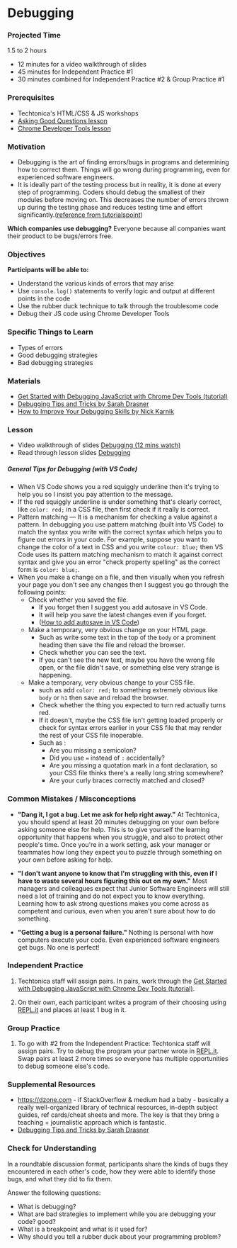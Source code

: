 # Debugging

### Projected Time

1.5 to 2 hours

- 12 minutes for a video walkthrough of slides
- 45 minutes for Independent Practice #1
- 30 minutes combined for Independent Practice #2 & Group Practice #1

### Prerequisites

- Techtonica's HTML/CSS & JS workshops
- [Asking Good Questions lesson](/onboarding/asking-good-questions.md)
- [Chrome Developer Tools lesson](/chrome-developer-tools/chrome-developer-tools.md)

### Motivation

- Debugging is the art of finding errors/bugs in programs and determining how to correct them. Things will go wrong during programming, even for experienced software engineers.
- It is ideally part of the testing process but in reality, it is done at every step of programming. Coders should debug the smallest of their modules before moving on. This decreases the number of errors thrown up during the testing phase and reduces testing time and effort significantly.([reference from tutorialspoint](https://www.tutorialspoint.com/programming_methodologies/programming_methodologies_debugging.htm))

**Which companies use debugging?** Everyone because all companies want their product to be bugs/errors free.

### Objectives

**Participants will be able to:**

- Understand the various kinds of errors that may arise
- Use `console.log()` statements to verify logic and output at different points in the code
- Use the rubber duck technique to talk through the troublesome code
- Debug their JS code using Chrome Developer Tools

### Specific Things to Learn

- Types of errors
- Good debugging strategies
- Bad debugging strategies

### Materials

- [Get Started with Debugging JavaScript with Chrome Dev Tools (tutorial)](https://developers.google.com/web/tools/chrome-devtools/javascript)
- [Debugging Tips and Tricks by Sarah Drasner](https://css-tricks.com/debugging-tips-tricks/)
- [How to Improve Your Debugging Skills by Nick Karnik](https://www.freecodecamp.org/news/how-to-improve-your-debugging-skills-abb5b363bdb8/)

### Lesson

- Video walkthrough of slides [Debugging (12 mins watch)](https://drive.google.com/file/d/1VMyGDG5CnNMkjCyaNx1LAjxTMKxC0QQ4/view?usp=sharing)
- Read through lesson slides [Debugging](https://docs.google.com/presentation/d/1Ol1as_RuxBpXMd4VxCUyvFVkjpcqAxg6B-c0Sl9KDLc/edit?usp=sharing)

##### General Tips for Debugging (with VS Code)

- When VS Code shows you a red squiggly underline then it's trying to help you so I insist you pay attention to the message.
- If the red squiggly underline is under something that's clearly correct, like `color: red;` in a CSS file, then first check if it really is correct.
- Pattern matching — It is a mechanism for checking a value against a pattern. In debugging you use pattern matching (built into VS Code) to match the syntax you write with the correct syntax which helps you to figure out errors in your code. For example, suppose you want to change the color of a text in CSS and you write `colour: blue;` then VS Code uses its pattern matching mechanism to match it against correct syntax and give you an error "check property spelling" as the correct form is `color: blue;`.
- When you make a change on a file, and then visually when you refresh your page you don't see any changes then I suggest you go through the following points:
  - Check whether you saved the file.
    - If you forget then I suggest you add autosave in VS Code.
    - It will help you save the latest changes even if you forget.
    - ([How to add autosave in VS Code](https://code.visualstudio.com/docs/editor/codebasics#_save-auto-save))
  - Make a temporary, very obvious change on your HTML page.
    - Such as write some text in the top of the `body` or a prominent heading then save the file and reload the browser.
    - Check whether you can see the text.
    - If you can't see the new text, maybe you have the wrong file open, or the file didn't save, or something else very strange is happening.
  - Make a temporary, very obvious change to your CSS file.
    - such as add `color: red;` to something extremely obvious like `body` or `h1` then save and reload the browser.
    - Check whether the thing you expected to turn red actually turns red.
    - If it doesn't, maybe the CSS file isn't getting loaded properly or check for syntax errors earlier in your CSS file that may render the rest of your CSS file inoperable.
    - Such as :
      - Are you missing a semicolon?
      - Did you use `=` instead of `:` accidentally?
      - Are you missing a quotation mark in a font declaration, so your CSS file thinks there's a really long string somewhere?
      - Are your curly braces correctly matched and closed?

### Common Mistakes / Misconceptions

- **"Dang it, I got a bug. Let me ask for help right away."** At Techtonica, you should spend at least 20 minutes debugging on your own before asking someone else for help. This is to give yourself the learning opportunity that happens when you struggle, and also to protect other people's time. Once you're in a work setting, ask your manager or teammates how long they expect you to puzzle through something on your own before asking for help.

- **"I don't want anyone to know that I'm struggling with this, even if I have to waste several hours figuring this out on my own."** Most managers and colleagues expect that Junior Software Engineers will still need a lot of training and do not expect you to know everything. Learning how to ask strong questions makes you come across as competent and curious, even when you aren't sure about how to do something.

- **"Getting a bug is a personal failure."** Nothing is personal with how computers execute your code. Even experienced software engineers get bugs. No one is perfect!

### Independent Practice

1. Techtonica staff will assign pairs. In pairs, work through the [Get Started with Debugging JavaScript with Chrome Dev Tools (tutorial)](https://developers.google.com/web/tools/chrome-devtools/javascript/).

2. On their own, each participant writes a program of their choosing using [REPL.it](http://www.repl.it) and places at least 1 bug in it.

### Group Practice

1. To go with #2 from the Independent Practice:
   Techtonica staff will assign pairs. Try to debug the program your partner wrote in [REPL.it](http://www.repl.it).
   Swap pairs at least 2 more times so everyone has multiple opportunities to debug someone else's code.

### Supplemental Resources

- https://dzone.com - if StackOverflow & medium had a baby - basically a really well-organized library of technical resources, in-depth subject guides, ref cards/cheat sheets and more. The key is that they bring a teaching + journalistic approach which is fantastic.
- [Debugging Tips and Tricks by Sarah Drasner](https://css-tricks.com/debugging-tips-tricks/)

### Check for Understanding

In a roundtable discussion format, participants share the kinds of bugs they encountered in each other's code, how they were able to identify those bugs, and what they did to fix them.

Answer the following questions:

- What is debugging?
- What are bad strategies to implement while you are debugging your code? good?
- What is a breakpoint and what is it used for?
- Why should you tell a rubber duck about your programming problem?
